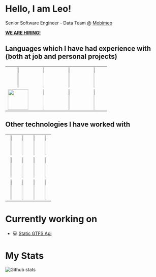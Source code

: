 # Hello, I am Leo!


Senior Software Engineer - Data Team @ [Mobimeo](https://mobimeo.com/en/)

**[WE ARE HIRING!](https://mobimeo.com/en/join/)**

## Languages which I have had experience with (both at job and personal projects)

<table>
  <tbody>
    <tr valign="top">
      <td width="25%" align="center">
        <img height="64px" width="25%" src="https://cdn.svgporn.com/logos/scala.svg">
      </td>
      <td width="25%" align="center">
        <img height="64px" width="25%" src="https://cdn.svgporn.com/logos/kotlin.svg">
      </td>
      <td width="25%" align="center">
        <img height="64px" width="25%" src="https://cdn.svgporn.com/logos/java.svg">
      </td>
      <td width="25%" align="center">
        <img height="64px" width="25%" src="https://cdn.svgporn.com/logos/javascript.svg">
      </td>
    </tr>
    <tr valign="top">
      <td width="25%" align="center">
        <img height="64px" src="https://upload.wikimedia.org/wikipedia/commons/thumb/3/36/Groovy-logo.svg/1200px-Groovy-logo.svg.png">
      </td>
      <td width="25%" align="center">
        <img height="64px" width="25%" src="https://avatars0.githubusercontent.com/u/1481354?s=400&v=4g">
      </td>
      <td width="25%" align="center">
        <img height="64px" width="25%" src="https://cdn.svgporn.com/logos/python.svg">
      </td>
      <td width="25%" align="center">
        <img height="64px" width="25%" src="https://cdn.svgporn.com/logos/perl.svg">
      </td>
    </tr>
  </tbody>
</table>

## Other technologies I have worked with

<table>
  <tbody>
    <tr valign="top">
      <td width="25%" align="center">
        <img height="64px" width="25%" src="https://upload.wikimedia.org/wikipedia/commons/thumb/c/c4/Vert.x_Logo.svg/1200px-Vert.x_Logo.svg.png">
      </td>
      <td width="25%" align="center">
        <img height="64px" width="25%" src="https://cdn.svgporn.com/logos/kafka.svg">
      </td>
      <td width="25%" align="center">
        <img height="64px" width="25%" src="https://cdn.svgporn.com/logos/docker.svg">
      </td>
      <td width="25%" align="center">
        <img height="64px" width="25%" src="https://cdn.svgporn.com/logos/kubernetes.svg">
      </td>
    </tr>
    <tr valign="top">
      <td width="25%" align="center">
        <img height="64px" width="25%" src="https://cdn.svgporn.com/logos/airflow.svg">
      </td>
      <td width="25%" align="center">
        <img height="64px" width="25%" src="https://cdn.svgporn.com/logos/rabbitmq.svg">
      </td>
      <td width="25%" align="center">
        <img height="64px" width="25%" src="https://cdn.svgporn.com/logos/spring.svg">
      </td>
      <td width="25%" align="center">
        <img height="64px" width="25%" src="https://avatars1.githubusercontent.com/u/6407041?s=400&v=4">
      </td>
    </tr>
    <tr valign="top">
      <td width="25%" align="center">
        <img height="64px" width="25%" src="https://cdn.svgporn.com/logos/postgresql.svg">
      </td>
      <td width="25%" align="center">
        <img height="64px" width="25%" src="https://cdn.svgporn.com/logos/mongodb.svg">
      </td>
      <td width="25%" align="center">
        <img height="64px" width="25%" src="https://cdn.svgporn.com/logos/presto.svg">
      </td>
      <td width="25%" align="center">
        <img height="64px" width="25%" src="https://cdn.svgporn.com/logos/redis.svg">
      </td>
    </tr>
  </tbody>
</table>




# Currently working on

- 💻 [Static GTFS Api](https://github.com/leosilvadev/static-gtfs-api)


# My Stats

![Github stats](https://github-readme-stats.vercel.app/api?username=leosilvadev&show_icons=true&hide_border=true)
